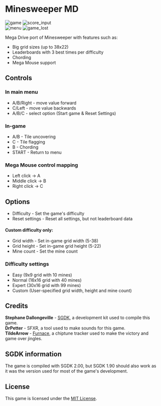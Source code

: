 # Minesweeper MD

![game](https://github.com/Nightwolf-47/Minesweeper-MD/assets/72660447/e3f6b7b9-c768-4f8a-8315-a5012a723cee)
![score_input](https://github.com/Nightwolf-47/Minesweeper-MD/assets/72660447/5da76400-d647-4a10-aa47-4b57b5362680)  
![menu](https://github.com/Nightwolf-47/Minesweeper-MD/assets/72660447/749c4c59-5a54-4769-9921-df9347378e3a)
![game_lost](https://github.com/Nightwolf-47/Minesweeper-MD/assets/72660447/94838e92-c80a-4c90-b389-1438d2487fe1)


Mega Drive port of Minesweeper with features such as: 
- Big grid sizes (up to 38x22)  
- Leaderboards with 3 best times per difficulty  
- Chording
- Mega Mouse support  

## Controls

### In main menu
- A/B/Right - move value forward
- C/Left - move value backwards
- A/B/C - select option (Start game & Reset Settings)
### In-game
- A/B - Tile uncovering  
- C - Tile flagging  
- B - Chording  
- START - Return to menu
### Mega Mouse control mapping
- Left click -> A
- Middle click -> B
- Right click -> C  

## Options
- Difficulty - Set the game's difficulty
- Reset settings - Reset all settings, but not leaderboard data  
#### Custom difficulty only:
- Grid width - Set in-game grid width (5-38)  
- Grid height - Set in-game grid height (5-22)  
- Mine count - Set the mine count  

### Difficulty settings
- Easy (9x9 grid with 10 mines)  
- Normal (16x16 grid with 40 mines)  
- Expert (30x16 grid with 99 mines)  
- Custom (User-specified grid width, height and mine count)  

## Credits  
**Stephane Dallongeville** - [SGDK](https://github.com/Stephane-D/sgdk), a development kit used to compile this game.  
**DrPetter** - SFXR, a tool used to make sounds for this game.  
**TildeArrow** - [Furnace](https://github.com/tildearrow/furnace), a chiptune tracker used to make the victory and game over jingles.  

## SGDK information
The game is compiled with SGDK 2.00, but SGDK 1.90 should also work as it was the version used for most of the game's development.  

## License
This game is licensed under the [MIT License](https://github.com/Nightwolf-47/Minesweeper-MD/blob/main/LICENSE).  
